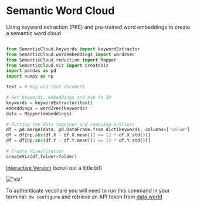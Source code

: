 # Semantic Word Cloud

Using keyword extraction (PKE) and pre-trained word embeddings to create a semantic word cloud

```python

from SemanticCloud.keywords import keywordExtractor
from SemanticCloud.wordembeddings import word2vec
from SemanticCloud.reduction import Mapper
from SemanticCloud.viz import createViz
import pandas as pd
import numpy as np

text = # Big old text document

# Get keywords, embeddings and map to 2D
keywords = keywordExtractor(text)
embeddings = word2vec(keywords)
data = Mapper(embeddings)

# Putting the data together and removing outliers
df = pd.merge(data, pd.DataFrame.from_dict(keywords, columns=['value'], orient='index'), left_index=True, right_index=True)
df = df[np.abs(df.X - df.X.mean()) <= (2 * df.X.std())]
df = df[np.abs(df.Y - df.Y.mean()) <= (2 * df.Y.std())]

# Create Visualisation
createViz(df,folder=folder)


```

[Interactive Version](http://bl.ocks.org/tavni96/raw/68d6ee63385d1a5a22a595efb3440378/) (scroll out a little bit)


!['viz'](https://i.imgur.com/nr2pgc3.png)


To authenticate vecshare you will need to run this command in your terminal:
``` dw configure ``` and retrieve an API token from [data.world](https://data.world/)